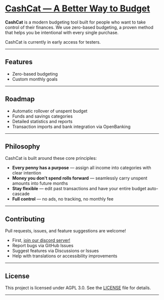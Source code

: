 # [CashCat — A Better Way to Budget](https://cashcat.app)

**CashCat** is a modern budgeting tool built for people who want to take control of their finances. We use zero-based budgeting, a proven method that helps you be intentional with every single purchase.

CashCat is currently in early access for testers.

---

## Features

* Zero-based budgeting
* Custom monthly goals

---

## Roadmap

* Automatic rollover of unspent budget
* Funds and savings categories
* Detailed statistics and reports
* Transaction imports and bank integration via OpenBanking

---

## Philosophy

CashCat is built around these core principles:

* **Every penny has a purpose** — assign all income into categories with clear intention
* **Money you don't spend rolls forward** — seamlessly carry unspent amounts into future months
* **Stay flexible** — edit past transactions and have your entire budget auto-cascade
* **Full control** — no ads, no tracking, no monthly fee

---

## Contributing

Pull requests, issues, and feature suggestions are welcome!

* First, [join our discord server!](https://discord.gg/C9mYnEdAQA)
* Report bugs via GitHub Issues
* Suggest features via Discussions or Issues
* Help with translations or accessibility improvements

---

## License

This project is licensed under AGPL 3.0. See the [LICENSE](LICENSE) file for details.


---

